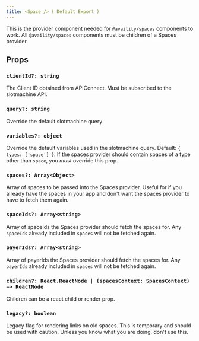 ```yaml
---
title: <Space /> ( Default Export )
---
```


This is the provider component needed for `@availity/spaces` components to work. All `@availity/spaces` components must be children of a Spaces provider.

## Props

### `clientId?: string`

The Client ID obtained from APIConnect. Must be subscribed to the slotmachine API.

### `query?: string`

Override the default slotmachine query

### `variables?: object`

Override the default variables used in the slotmachine query. Default: `{ types: ['space'] }`. If the spaces provider should contain spaces of a type other than `space`, you _must_ override this prop.

### `spaces?: Array<Object>`

Array of spaces to be passed into the Spaces provider. Useful for if you already have the spaces in your app and don't want the spaces provider to have to fetch them again.

### `spaceIds?: Array<string>`

Array of spaceIds the Spaces provider should fetch the spaces for. Any `spaceIds` already included in `spaces` will not be fetched again.

### `payerIds?: Array<string>`

Array of payerIds the Spaces provider should fetch the spaces for. Any `payerIds` already included in `spaces` will not be fetched again.

### `children?: React.ReactNode | (spacesContext: SpacesContext) => ReactNode`

Children can be a react child or render prop.

### `legacy?: boolean`

Legacy flag for rendering links on old spaces. This is temporary and should be used with caution. Unless you know what you are doing, don't use this.